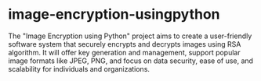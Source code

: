 # image-encryption-usingpython
The "Image Encryption using Python" project aims to create a user-friendly software system that securely encrypts and decrypts images using RSA algorithm. It will offer key generation and management, support popular image formats like JPEG, PNG, and focus on data security, ease of use, and scalability for individuals and organizations.
